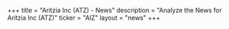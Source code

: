 +++
title = "Aritzia Inc (ATZ) - News"
description = "Analyze the News for Aritzia Inc (ATZ)"
ticker = "AIZ"
layout = "news"
+++

